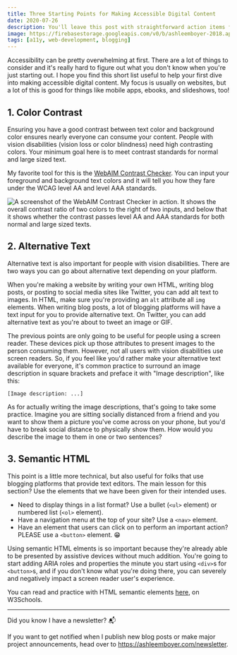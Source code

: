 ```yaml
---
title: Three Starting Points for Making Accessible Digital Content
date: 2020-07-26
description: You'll leave this post with straightforward action items for making your digital content more accessible.
image: https://firebasestorage.googleapis.com/v0/b/ashleemboyer-2018.appspot.com/o/headers%2F2020%2F07%2F26-three-starting-points-for-making-accessible-digital-content%2FThree%20Starting%20Points%20for%20Making%20Accessible%20Digital%20Content.png?alt=media&token=23b327f1-631c-48d4-aeeb-819feda92808
tags: [a11y, web-development, blogging]
---
```


Accessibility can be pretty overwhelming at first. There are a lot of things to consider and it's really hard to figure out what you don't know when you're just starting out. I hope you find this short list useful to help your first dive into making accessible digital content. My focus is usually on websites, but a lot of this is good for things like mobile apps, ebooks, and slideshows, too!

## 1. Color Contrast

Ensuring you have a good contrast between text color and background color ensures nearly everyone can consume your content. People with vision disabilities (vision loss or color blindness) need high contrasting colors. Your minimum goal here is to meet contrast standards for normal and large sized text.

My favorite tool for this is the [WebAIM Contrast Checker](https://webaim.org/resources/contrastchecker/). You can input your foreground and background text colors and it will tell you how they fare under the WCAG level AA and level AAA standards.

![A screenshot of the WebAIM Contrast Checker in action. It shows the overall contrast ratio of two colors to the right of two inputs, and below that it shows whether the contrast passes level AA and AAA standards for both normal and large sized texts.](https://firebasestorage.googleapis.com/v0/b/ashleemboyer-2018.appspot.com/o/headers%2F2020%2F07%2F26-three-thigns%2FScreen%20Shot%202020-07-26%20at%209.53.28%20PM.png?alt=media&token=aa6423ce-f0b1-4b2d-b43d-bb23765d0c40)

## 2. Alternative Text

Alternative text is also important for people with vision disabilities. There are two ways you can go about alternative text depending on your platform.

When you're making a website by writing your own HTML, writing blog posts, or posting to social media sites like Twitter, you can add alt text to images. In HTML, make sure you're providing an `alt` attribute all `img` elements. When writing blog posts, a lot of blogging platforms will have a text input for you to provide alternative text. On Twitter, you can add alternative text as you're about to tweet an image or GIF.

The previous points are only going to be useful for people using a screen reader. These devices pick up those attributes to present images to the person consuming them. However, not all users with vision disabilities use screen readers. So, if you feel like you'd rather make your alternative text available for everyone, it's common practice to surround an image description in square brackets and preface it with "Image description", like this:

```
[Image description: ...]
```

As for actually writing the image descriptions, that's going to take some practice. Imagine you are sitting socially distanced from a friend and you want to show them a picture you've come across on your phone, but you'd have to break social distance to physically show them. How would you describe the image to them in one or two sentences?

## 3. Semantic HTML

This point is a little more technical, but also useful for folks that use blogging platforms that provide text editors. The main lesson for this section? Use the elements that we have been given for their intended uses.

- Need to display things in a list format? Use a bullet (`<ul>` element) or numbered list (`<ol>` element).
- Have a navigation menu at the top of your site? Use a `<nav>` element.
- Have an element that users can click on to perform an important action? PLEASE use a `<button>` element. 😁

Using semantic HTML elments is so important because they're already able to be presented by assistive devices without much addition. You're going to start adding ARIA roles and properties the minute you start using `<div>`s for `<button>`s, and if you don't know what you're doing there, you can severely and negatively impact a screen reader user's experience.

You can read and practice with HTML semantic elements [here](https://www.w3schools.com/html/html5_semantic_elements.asp), on W3Schools.

---

Did you know I have a newsletter? 📬

If you want to get notified when I publish new blog posts or make major project announcements, head over to https://ashleemboyer.com/newsletter.
